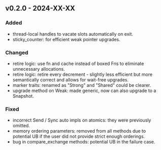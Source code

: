## v0.2.0 - 2024-XX-XX

### Added

- thread-local handles to vacate slots automatically on exit.
- sticky_counter: for efficient weak pointer upgrades.

### Changed

- retire logic: use fn and cache instead of boxed Fns to eliminate unnecessary allocations.
- retire logic: retire every decrement - slightly less efficient but more semantically correct and
  allows for wait-free upgrades.
- marker traits: renamed as "Strong" and "Shared" could be clearer.
- upgrade method on Weak: made generic, now can also upgrade to a Snapshot.

### Fixed

- incorrect Send / Sync auto impls on atomics: they were previously omitted.
- memory ordering parameters: removed from all methods due to potential UB if the user did not
  provide strict enough orderings.
- bug in compare_exchange methods: potential UB in the failure case.